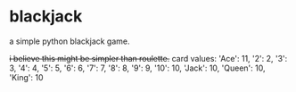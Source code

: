 # blackjack
a simple python blackjack game.

~~i believe this might be simpler than roulette.~~
card values:
    'Ace': 11,
    '2': 2,
    '3': 3,
    '4': 4,
    '5': 5,
    '6': 6,
    '7': 7,
    '8': 8,
    '9': 9,
    '10': 10,
    'Jack': 10,
    'Queen': 10,
    'King': 10
